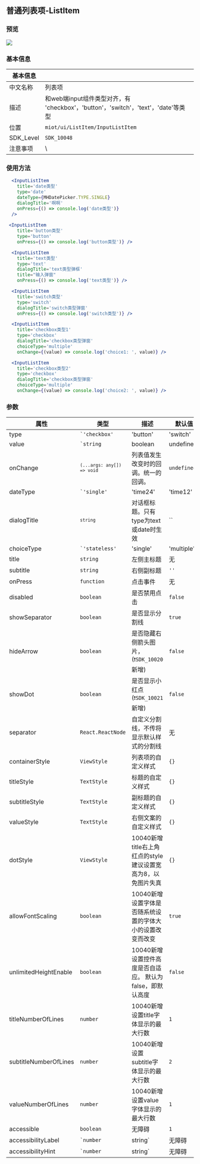 ## 普通列表项-ListItem

### 预览

![](http://cdn.cnbj0.fds.api.mi-img.com/miio.files/commonfile_png_9a70b4bc22847b4a6492ec09dcb0ce3b.png)

### 基本信息

| 基本信息  |                                                                                   |
| --------- | --------------------------------------------------------------------------------- |
| 中文名称  | 列表项                                                                            |
| 描述      | 和web端input组件类型对齐，有 'checkbox'，'button'，'switch'，'text'，'date'等类型 |
| 位置      | `miot/ui/ListItem/InputListItem`                                                  |
| SDK_Level | `SDK_10048`                                                                       |
| 注意事项  | \                                                                                 |

### 使用方法

```jsx
  <InputListItem 
    title='date类型' 
    type='date' 
    dateType={MHDatePicker.TYPE.SINGLE} 
    dialogTitle='啊啊' 
    onPress={() => console.log('date类型')} 
  />
 
 <InputListItem 
    title='button类型' 
    type='button' 
    onPress={() => console.log('button类型')} />

  <InputListItem 
    title='text类型' 
    type='text' 
    dialogTitle='text类型弹框'
    title="输入弹窗"
    onPress={() => console.log('text类型')} />

  <InputListItem 
    title='switch类型' 
    type='switch'
    dialogTitle='switch类型弹窗'
    onPress={() => console.log('switch类型')} />

  <InputListItem 
    title='checkbox类型1' 
    type='checkbox' 
    dialogTitle='checkbox类型弹窗'
    choiceType='multiple'
    onChange={(value) => console.log('choice1: ', value)} />

  <InputListItem 
    title='checkbox类型2' 
    type='checkbox' 
    dialogTitle='checkbox类型弹窗'
    choiceType='multiple'
    onChange={(value) => console.log('choice2: ', value)} />
```

### 参数

| 属性           | 类型                         | 描述                                     | 默认值  |
| -------------- | ---------------------------- | ---------------------------------------- | ------- |
| type          | <code>`'checkbox' | 'button' | 'switch' | 'text' | 'date'`</code>          | 列表项类型                               | `button`    |
| value          | <code>`string|boolean|undefined`</code>          | 对于date类型和text类型，即是在对话框中选择的值；对于switch类型，是为开关状态值true或false；对于checkbox类型，是为是否选中true或false；button类型没有该属性值       | `''或false`    |
| onChange          | <code>`(...args: any[]) => void`</code>          | 列表值发生改变时的回调。统一的回调。                    | `undefined`    |
| dateType          | <code>`'single' | 'time24' | 'time12' | 'date'`</code>          | 时间选择器类型        | `time12`    |
| dialogTitle          | <code>`string`</code>          | 对话框标题。只有type为text或date时生效       | ``    |
| choiceType          | <code>`'stateless' | 'single' | 'multiple'`</code>   | 选择列表项的类型：无状态列表项，单选列表项，多选列表项       | `stateless`    |
| title          | <code>string</code>          | 左侧主标题                               | 无      |
| subtitle       | <code>string</code>          | 右侧副标题                               | `''`    |
| onPress        | <code>function</code>        | 点击事件                                 | 无      |
| disabled       | <code>boolean</code>         | 是否禁用点击                             | `false` |
| showSeparator  | <code>boolean</code>         | 是否显示分割线                           | `true`  |
| hideArrow      | <code>boolean</code>         | 是否隐藏右侧箭头图片，(`❗️SDK_10020`新增) | `false` |
| showDot        | <code>boolean</code>         | 是否显示小红点 (`❗️SDK_10021`新增)        | `false` |
| separator      | <code>React.ReactNode</code> | 自定义分割线，不传将显示默认样式的分割线 | 无      |
| containerStyle | <code>ViewStyle</code>       | 列表项的自定义样式                       | `{}`    |
| titleStyle     | <code>TextStyle</code>       | 标题的自定义样式                         | `{}`    |
| subtitleStyle  | <code>TextStyle</code>       | 副标题的自定义样式                       | `{}`    |
| valueStyle     | <code>TextStyle</code>       | 右侧文案的自定义样式                     | `{}`    |
| dotStyle     | <code>ViewStyle</code>       | 10040新增 title右上角红点的style  建议设置宽高为8，以免图片失真    | `{}`    |
| allowFontScaling     | <code>boolean</code>       | 10040新增 设置字体是否随系统设置的字体大小的设置改变而改变   | `true`    |
| unlimitedHeightEnable     | <code>boolean</code>       | 10040新增 设置控件高度是否自适应。 默认为false，即默认高度   | `false`    |
| titleNumberOfLines     | <code>number</code>       | 10040新增 设置title字体显示的最大行数    | `1`    |
| subtitleNumberOfLines     | <code>number</code>       | 10040新增 设置subtitle字体显示的最大行数    | `2`    |
| valueNumberOfLines     | <code>number</code>       | 10040新增 设置value字体显示的最大行数    | `1`    |
| accessible     | <code>boolean</code>       | 无障碍    | `1`    |
| accessibilityLabel     | <code>`number|string`</code>       | 无障碍    | `1`    |
| accessibilityHint     | <code>`number|string`</code>       | 无障碍    | `1`    |
